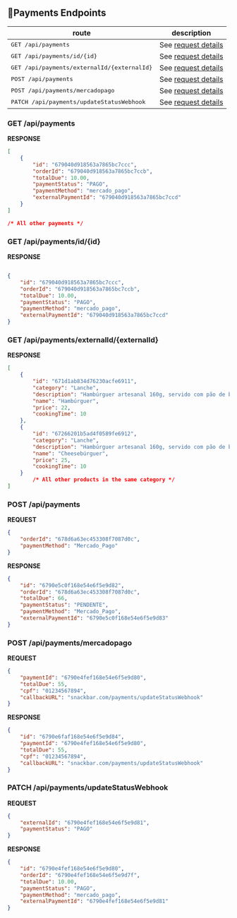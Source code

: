  
## 📍Payments Endpoints

| route               | description                                          
|----------------------|-----------------------------------------------------
| <kbd>GET /api/payments</kbd>     | See [request details](#get-payments)
| <kbd>GET /api/payments/id/{id}</kbd>     |  See [request details](#get-payments-id)
| <kbd>GET /api/payments/externalId/{externalId}</kbd>     |See [request details](#get-payments-external-id)
| <kbd>POST /api/payments</kbd>     | See [request details](#post-payments)
| <kbd>POST /api/payments/mercadopago</kbd>     | See [request details](#post-mercadopago)
| <kbd>PATCH /api/payments/updateStatusWebhook</kbd>     | See [request details](#patch-update-status-webhook) 


<h3 id="get-payments">GET /api/payments</h3>

**RESPONSE**  
```json
[
    {
        "id": "679040d918563a7865bc7ccc",
        "orderId": "679040d918563a7865bc7ccb",
        "totalDue": 10.00,
        "paymentStatus": "PAGO",
        "paymentMethod": "mercado_pago",
        "externalPaymentId": "679040d918563a7865bc7ccd"
    }
]

/* All other payments */

```

<h3 id="get-payments-id">GET /api/payments/id/{id}</h3>

**RESPONSE**
```json

{
    "id": "679040d918563a7865bc7ccc",
    "orderId": "679040d918563a7865bc7ccb",
    "totalDue": 10.00,
    "paymentStatus": "PAGO",
    "paymentMethod": "mercado_pago",
    "externalPaymentId": "679040d918563a7865bc7ccd"
}

```

<h3 id="get-payments-external-id">GET /api/payments/externalId/{externalId}</h3>

**RESPONSE**
```json
[
    {
        "id": "671d1ab834d76230acfe6911",
        "category": "Lanche",
        "description": "Hambúrguer artesanal 160g, servido com pão de brioche, alface e tomate.",
        "name": "Hambúrguer",
        "price": 22,
        "cookingTime": 10
    },
    {
        "id": "67266201b5ad4f0589fe6912",
        "category": "Lanche",
        "description": "Hambúrguer artesanal 160g, servido com pão de brioche e queijo prato.",
        "name": "Cheesebúrguer",
        "price": 25,
        "cookingTime": 10
    }
        /* All other products in the same category */
]

```
<h3 id="post-payments">POST /api/payments</h3>

**REQUEST**  
```json
{
    "orderId": "678d6a63ec453308f7087d0c",
    "paymentMethod": "Mercado_Pago"
}
```
**RESPONSE**
```json
{
    "id": "6790e5c0f168e54e6f5e9d82",
    "orderId": "678d6a63ec453308f7087d0c",
    "totalDue": 66,
    "paymentStatus": "PENDENTE",
    "paymentMethod": "Mercado_Pago",
    "externalPaymentId": "6790e5c0f168e54e6f5e9d83"
}

```

<h3 id="post-mercadopago">POST /api/payments/mercadopago</h3>

**REQUEST**  
```json
{
    "paymentId": "6790e4fef168e54e6f5e9d80",
    "totalDue": 55,
    "cpf": "01234567894",
    "callbackURL": "snackbar.com/payments/updateStatusWebhook"
}
```

**RESPONSE**  
```json
{
    "id": "6790e6faf168e54e6f5e9d84",
    "paymentId": "6790e4fef168e54e6f5e9d80",
    "totalDue": 55,
    "cpf": "01234567894",
    "callbackURL": "snackbar.com/payments/updateStatusWebhook"
}

```
<h3 id="patch-update-status-webhook">PATCH /api/payments/updateStatusWebhook</h3>

**REQUEST**  
```json
{
    "externalId": "6790e4fef168e54e6f5e9d81",
    "paymentStatus": "PAGO"
}
```

**RESPONSE**  
```json
{
    "id": "6790e4fef168e54e6f5e9d80",
    "orderId": "6790e4fef168e54e6f5e9d7f",
    "totalDue": 10.00,
    "paymentStatus": "PAGO",
    "paymentMethod": "mercado_pago",
    "externalPaymentId": "6790e4fef168e54e6f5e9d81"
}

```